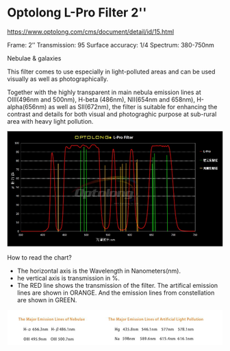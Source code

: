 # Optolong L-Pro Filter 2''

https://www.optolong.com/cms/document/detail/id/15.html

Frame: 2’’
Transmission: 95
Surface accuracy: 1/4
Spectrum: 380-750nm

Nebulae & galaxies

This filter comes to use especially in light-polluted areas and can be used visually as well as photographically.

Together with the highly transparent in main nebula emission lines at OIII(496nm and 500nm), H-beta (486nm), NII(654nm and 658nm), H-alpha(656nm) as well as SII(672nm), the filter is suitable for enhancing the contrast and details for both visual and photograghic purpose at sub-rural area with heavy light pollution.

![Optolong L-Pro Filter](/Hardware/Filters/Optolong-LPro/eb917cc4efb4f6591d2d660c9922c256.jpg)

How to read the chart?
- The horizontal axis is the Wavelength in Nanometers(nm).
- he vertical axis is transmission in %.
- The RED line shows the transmission of the filter. The artifical emission lines are shown in ORANGE. And the emission lines from constellation are shown in GREEN.

![Optolong L-Pro Filter](/Hardware/Filters/Optolong-LPro/0ff2d7f395c427aa390ff53daf333cec.jpg)
